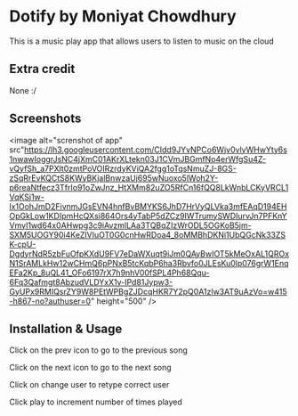 
# Dotify by Moniyat Chowdhury

This is a music play app that allows users to listen to music on the cloud

## Extra credit
None :/

## Screenshots
<image alt="screnshot of app" src"https://lh3.googleusercontent.com/CIdd9JYvNPCo6Wjv0vlyWHwYty6s1nwawIoggrJsNC4jXmC01AKrXLtekn03J1CVmJBGmfNo4erWfgSu4Z-vQyfSh_a7PXlt0zmtPoVOIRzrdyKViQA2fgg1oTqsNmuZJ-8GS-zSqRrEvKQCtS8KWyBKjalBnwzaUj695wNuoxo5lWoh2Y-p6reaNtfecz3TfrIo91oZwJnz_HtXMm82uZO5RfCn16fQQ8LkWnbLCKyVRCL1VqKSj1w-lx1OohJmD2FivnmJGsEVN4hnfBvBMYKS6JhD7HrVyQLVka3mfEAqD194EHOpGkLow1KDIpmHcQXsi864Ors4yTabP5dZCz9IWTrumySWDIurvJn7PFKnYVmyI1wd64x0AHwpg3c9iAvzmlLAa3TQBqZIzWrODL5OGKoB5jm-SXM5UOGY90i4KeZlVIuOT0G0cnHwRDoa4_8oMMBhDKNi1UbQGcNk33ZSK-cpU-DgdyrNdR5zbFuOfpKXdU9FV7eDaWXuqt9iJm0QAyBwIOT5kMeOxAL1QROxN1SrAMLkHw12wCHmQ6pPNxB5tcKqbP6ha3Rbvfo0JLEsKu0lp076grW1EnqEFa2Kp_8uQL41_OFo6197rX7h9nhV00fSPL4Ph68Qqu-6Fq3Qafmgt8AbzudVLDYxX1y-IPd81Jypw3-GyUPx9RMIQsrZY9W8PEtWPBgZJDcqHKR7Y2pQ0A1zlw3AT9uAzVo=w415-h867-no?authuser=0" height="500" />


## Installation & Usage
Click on the prev icon to go to the previous song

Click on the next icon to go to the next song

Click on change user to retype correct user

Click play to increment number of times played
